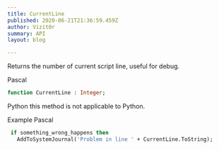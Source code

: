 ```yaml
---
title: CurrentLine
published: 2020-06-21T21:36:59.459Z
author: Vizit0r
summary: API
layout: blog

---
```


 

Returns the number of current script line, useful for debug.

Pascal

```pascal
function CurrentLine : Integer;

```




Python
this method is not applicable to Python.





Example Pascal

```pascal
 if something_wrong_happens then
   AddToSystemJournal('Problem in line ' + CurrentLine.ToString);
```


